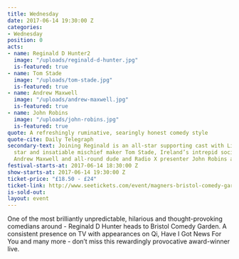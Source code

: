 ```yaml
---
title: Wednesday
date: 2017-06-14 19:30:00 Z
categories:
- Wednesday
position: 0
acts:
- name: Reginald D Hunter2
  image: "/uploads/reginald-d-hunter.jpg"
  is-featured: true
- name: Tom Stade
  image: "/uploads/tom-stade.jpg"
  is-featured: true
- name: Andrew Maxwell
  image: "/uploads/andrew-maxwell.jpg"
  is-featured: true
- name: John Robins
  image: "/uploads/john-robins.jpg"
  is-featured: true
quote: A refreshingly ruminative, searingly honest comedy style
quote-cite: Daily Telegraph
secondary-text: Joining Reginald is an all-star supporting cast with Live At The Apollo
  star and insatiable mischief maker Tom Stade, Ireland’s intrepid social commentator
  Andrew Maxwell and all-round dude and Radio X presenter John Robins as host.
festival-starts-at: 2017-06-14 18:30:00 Z
show-starts-at: 2017-06-14 19:30:00 Z
ticket-price: "£18.50 - £24"
ticket-link: http://www.seetickets.com/event/magners-bristol-comedy-garden-reginald-d-hunter/big-top-bristol-comedy-garden/973926/
is-sold-out: 
layout: event
---
```


One of the most brilliantly unpredictable, hilarious and thought-provoking comedians around - Reginald D Hunter heads to Bristol Comedy Garden. A consistent presence on TV with appearances on Qi, Have I Got News For You and many more - don’t miss this rewardingly provocative award-winner live.